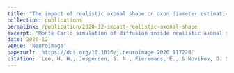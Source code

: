 ```yaml
---
title: "The impact of realistic axonal shape on axon diameter estimation using diffusion MRI"
collection: publications
permalink: /publication/2020-12-impact-realistic-axonal-shape
excerpt: 'Monte Carlo simulation of diffusion inside realistic axonal shapes segmented from electron microscopy data of a mouse brain. (i) In the narrow pulse limit, the inner diameter from radial diffusivity is overestimated by about twofold due to a combination of axon caliber variations and undulations (each contributing a comparable effect size); (ii) The narrow-pulse radial kurtosis deviates from that in an ideal cylinder due to caliber variations; we also numerically calculate the fourth-order cumulant for an ideal cylinder in the wide pulse limit, which is relevant for inner diameter overestimation; (iii) In the wide pulse limit, the axon diameter overestimation is mainly due to undulations at low diffusion weightings b; and (iv) The effect of undulations can be considerably reduced by directional averaging of high-b signals, with the apparent inner diameter given by a combination of the axon caliber (dominated by the thickest axons), caliber variations, and the residual contribution of undulations.'
date: 2020-12
venue: 'NeuroImage'
paperurl: 'https://doi.org/10.1016/j.neuroimage.2020.117228'
citation: 'Lee, H. H., Jespersen, S. N., Fieremans, E., & Novikov, D. S. (2020). &quot;The impact of realistic axonal shape on axon diameter estimation using diffusion MRI.&quot; <i>NeuroImage</i>, 223, 117228.'
---
```

